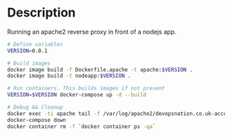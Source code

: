 # Description

Running an apache2 reverse proxy in front of a nodejs app.


```bash
# Define variables
VERSION=0.0.1

# Build images
docker image build -f Dockerfile.apache -t apache:$VERSION .
docker image build -t nodeapp:$VERSION .

# Run containers. This builds images if not present
VERSION=$VERSION docker-compose up -d --build

# Debug && Cleanup
docker exec -ti apache tail -f /var/log/apache2/devopsnation.co.uk-access.log
docker-compose down
docker container rm -f `docker container ps -qa`
```